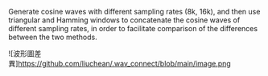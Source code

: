 Generate cosine waves with different sampling rates (8k, 16k), and then use triangular and Hamming windows to concatenate the cosine waves of different sampling rates, in order to facilitate comparison of the differences between the two methods.

![波形圖差異]https://github.com/liuchean/.wav_connect/blob/main/image.png

